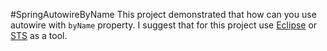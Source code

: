 #SpringAutowireByName
This project demonstrated that how can you use autowire with `byName` property. I suggest that for this project use [Eclipse](https://www.eclipse.org/downloads/) or [STS](https://spring.io/tools) as a tool.

